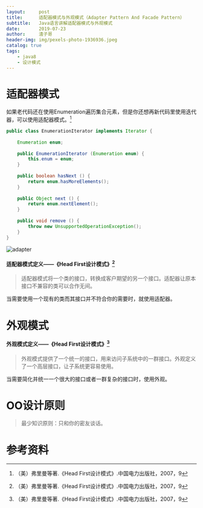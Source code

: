 ```yaml
---
layout:     post
title:      适配器模式与外观模式（Adapter Pattern And Facade Pattern）
subtitle:   Java语言讲解适配器模式与外观模式
date:       2019-07-23
author:     渣子哥
header-img: img/pexels-photo-1936936.jpeg
catalog: true
tags:
    - java8
    - 设计模式
---
```


# 适配器模式

如果老代码还在使用Enumeration遍历集合元素，但是你还想再新代码里使用迭代器，可以使用适配器模式。[^1]

```java
public class EnumerationIterator implements Iterator {
    
	Enumeration enum;
    
    public EnumerationIterator (Enumeration enum) {
        this.enum = enum;
    }
    
    public boolean hasNext () {
        return enum.hasMoreElements();
    }
    
    public Object next () {
        return enum.nextElement();
    }
    
    public void remove () {
        throw new UnsupportedOperationException();
    }
}
```



![adapter](https://zhazige-com.oss-cn-qingdao.aliyuncs.com/design-mode/adapter.jpg?x-oss-process=style/watermark)

#### 适配器模式定义——《Head First设计模式》[^1]

> 适配器模式将一个类的接口，转换成客户期望的另一个接口。适配器让原本接口不兼容的类可以合作无间。

当需要使用一个现有的类而其接口并不符合你的需要时，就使用适配器。

# 外观模式



#### 外观模式定义——《Head First设计模式》[^1]

> 外观模式提供了一个统一的接口，用来访问子系统中的一群接口。外观定义了一个高层接口，让子系统更容易使用。

当需要简化并统一一个很大的接口或者一群复杂的接口时，使用外观。

# OO设计原则

> 最少知识原则：只和你的密友谈话。



# 参考资料

[^1]: （美）弗里曼等著.《Head First设计模式》.中国电力出版社，2007，9





